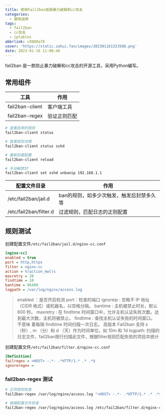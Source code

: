 ```yaml
---
title: 使用Fail2ban抵御暴力破解和cc攻击
categories:
  - 基础运维
tags:
  - fail2ban
  - cc攻击
  - iptables
abbrlink: c0880a78
cover: 'https://static.zahui.fan/images/202301161323588.png'
date: 2023-01-16 11:08:46
---
```


fail2ban 是一款防止暴力破解和cc攻击的开源工具，采用Python编写。

## 常用组件

| 工具            | 作用         |
| --------------- | ------------ |
| fail2ban-client | 客户端工具   |
| fail2ban-regex  | 验证正则匹配 |

```bash
# 查看启用的规则
fail2ban-client status

# 查看规则详情
fail2ban-client status sshd

# 重新加载配置
fail2ban-client reload

# 手动解禁IP
fail2ban-client set sshd unbanip 192.168.1.1
```

| 配置文件目录           | 作用                                      |
| ---------------------- | ----------------------------------------- |
| /etc/fail2ban/jail.d   | ban的规则，如多少次触发，触发后封禁多久等 |
| /etc/fail2ban/filter.d | 过滤规则，匹配日志的正则配置              |

## 规则测试

创建配置文件`/etc/fail2ban/jail.d/nginx-cc.conf`

```ini
[nginx-cc]
enabled = true
port = http,https
filter = nginx-cc
action = %(action_mwl)s
maxretry = 20
findtime = 10
bantime = 86400
logpath = /var/log/nginx/access.log
```

> enabled ：是否开启检测
> port：检查的端口
> ignoreip : 忽略不 IP 地址（CIDR 格式）或机器名，以空格分隔。
> bantime : 主机被禁止时长，默认 600 秒。
> maxretry : 在 findtime 时间窗口中，允许主机认证失败次数。达到最大次数，主机将被禁止。
> findtime : 查找主机认证失败的时间窗口。 不意味 着每隔 findtime 时间扫描一次日志。
> 高版本 Fail2ban 支持 s （秒）, m （分）和 d （天）作为时间单位，如 10m 和 1d
> logpath: 扫描的日志文件，fail2ban按行扫描此文件，根据filter规则匹配失败的项目并统计

创建配置文件`/etc/fail2ban/filter.d/nginx-cc.conf`

```ini
[Definition]
failregex = <HOST> -.*- .*HTTP/1.* .* .*$
ignoreregex =
```

### fail2ban-regex 测试

```bash
# 正则规则检查
fail2ban-regex /var/log/nginx/access.log "<HOST> -.*- .*HTTP/1.* .* .*$"

# 根据配置文件检查
fail2ban-regex /var/log/nginx/access.log /etc/fail2ban/filter.d/nginx-cc.conf
```
